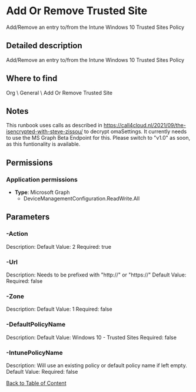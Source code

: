 # Add Or Remove Trusted Site

Add/Remove an entry to/from the Intune Windows 10 Trusted Sites Policy

## Detailed description
Add/Remove an entry to/from the Intune Windows 10 Trusted Sites Policy

## Where to find
Org \ General \ Add Or Remove Trusted Site

## Notes
This runbook uses calls as described in
https://call4cloud.nl/2021/09/the-isencrypted-with-steve-zissou/
to decrypt omaSettings. It currently needs to use the MS Graph Beta Endpoint for this.
Please switch to "v1.0" as soon, as this funtionality is available.

## Permissions
### Application permissions
- **Type**: Microsoft Graph
  - DeviceManagementConfiguration.ReadWrite.All


## Parameters
### -Action
Description: 
Default Value: 2
Required: true

### -Url
Description: Needs to be prefixed with "http://" or "https://"
Default Value: 
Required: false

### -Zone
Description: 
Default Value: 1
Required: false

### -DefaultPolicyName
Description: 
Default Value: Windows 10 - Trusted Sites
Required: false

### -IntunePolicyName
Description: Will use an existing policy or default policy name if left empty.
Default Value: 
Required: false


[Back to Table of Content](../../../README.md)

